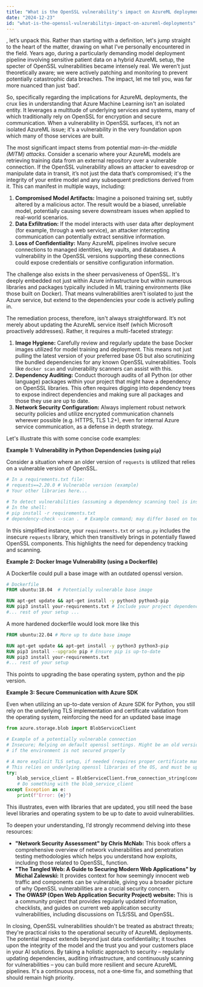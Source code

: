 ```yaml
---
title: "What is the OpenSSL vulnerability's impact on AzureML deployments?"
date: "2024-12-23"
id: "what-is-the-openssl-vulnerabilitys-impact-on-azureml-deployments"
---
```


, let’s unpack this. Rather than starting with a definition, let's jump straight to the heart of the matter, drawing on what I've personally encountered in the field. Years ago, during a particularly demanding model deployment pipeline involving sensitive patient data on a hybrid AzureML setup, the specter of OpenSSL vulnerabilities became intensely real. We weren’t just theoretically aware; we were actively patching and monitoring to prevent potentially catastrophic data breaches. The impact, let me tell you, was far more nuanced than just ‘bad’.

So, specifically regarding the implications for AzureML deployments, the crux lies in understanding that Azure Machine Learning isn't an isolated entity. It leverages a multitude of underlying services and systems, many of which traditionally rely on OpenSSL for encryption and secure communication. When a vulnerability in OpenSSL surfaces, it’s not an isolated AzureML issue; it's a vulnerability in the very foundation upon which many of those services are built.

The most significant impact stems from potential *man-in-the-middle (MITM) attacks*. Consider a scenario where your AzureML models are retrieving training data from an external repository over a vulnerable connection. If the OpenSSL vulnerability allows an attacker to eavesdrop or manipulate data in transit, it’s not just the data that’s compromised; it's the integrity of your entire model and any subsequent predictions derived from it. This can manifest in multiple ways, including:

1.  **Compromised Model Artifacts:** Imagine a poisoned training set, subtly altered by a malicious actor. The result would be a biased, unreliable model, potentially causing severe downstream issues when applied to real-world scenarios.
2.  **Data Exfiltration:** If the model interacts with user data after deployment (for example, through a web service), an attacker intercepting communication can potentially extract sensitive information.
3.  **Loss of Confidentiality:** Many AzureML pipelines involve secure connections to managed identities, key vaults, and databases. A vulnerability in the OpenSSL versions supporting these connections could expose credentials or sensitive configuration information.

The challenge also exists in the sheer pervasiveness of OpenSSL. It's deeply embedded not just within Azure infrastructure but within numerous libraries and packages typically included in ML training environments (like those built on Docker). That means vulnerabilities aren't isolated to just the Azure service, but extend to the dependencies your code is actively pulling in.

The remediation process, therefore, isn't always straightforward. It’s not merely about updating the AzureML service itself (which Microsoft proactively addresses). Rather, it requires a multi-faceted strategy:

1.  **Image Hygiene:** Carefully review and regularly update the base Docker images utilized for model training and deployment. This means not just pulling the latest version of your preferred base OS but also scrutinizing the bundled dependencies for any known OpenSSL vulnerabilities. Tools like `docker scan` and vulnerability scanners can assist with this.
2.  **Dependency Auditing:** Conduct thorough audits of all Python (or other language) packages within your project that might have a dependency on OpenSSL libraries. This often requires digging into dependency trees to expose indirect dependencies and making sure all packages and those they use are up to date.
3.  **Network Security Configuration:** Always implement robust network security policies and utilize encrypted communication channels wherever possible (e.g. HTTPS, TLS 1.2+), even for internal Azure service communication, as a defense in depth strategy.

Let's illustrate this with some concise code examples:

**Example 1: Vulnerability in Python Dependencies (using `pip`)**

Consider a situation where an older version of `requests` is utilized that relies on a vulnerable version of OpenSSL.
```python
# In a requirements.txt file:
# requests==2.20.0 # Vulnerable version (example)
# Your other libraries here...

# To detect vulnerabilities (assuming a dependency scanning tool is installed)
# In the shell:
# pip install -r requirements.txt
# dependency-check --scan .  # Example command; may differ based on tool
```
In this simplified instance, your `requirements.txt` or `setup.py` includes the insecure `requests` library, which then transitively brings in potentially flawed OpenSSL components. This highlights the need for dependency tracking and scanning.

**Example 2: Docker Image Vulnerability (using a Dockerfile)**

A Dockerfile could pull a base image with an outdated openssl version.

```dockerfile
# Dockerfile
FROM ubuntu:18.04  # Potentially vulnerable base image

RUN apt-get update && apt-get install -y python3 python3-pip
RUN pip3 install your-requirements.txt # Include your project dependencies here
#... rest of your setup ...
```
A more hardened dockerfile would look more like this

```dockerfile
FROM ubuntu:22.04 # More up to date base image

RUN apt-get update && apt-get install -y python3 python3-pip
RUN pip3 install --upgrade pip # Ensure pip is up-to-date
RUN pip3 install your-requirements.txt
#... rest of your setup
```

This points to upgrading the base operating system, python and the pip version.

**Example 3: Secure Communication with Azure SDK**

Even when utilizing an up-to-date version of Azure SDK for Python, you still rely on the underlying TLS implementation and certificate validation from the operating system, reinforcing the need for an updated base image

```python
from azure.storage.blob import BlobServiceClient

# Example of a potentially vulnerable connection
# Insecure; Relying on default openssl settings. Might be an old version
# if the environment is not secured properly

# A more explicit TLS setup, if needed (requires proper certificate management)
# This relies on underlying openssl libraries of the OS, and must be updated
try:
    blob_service_client = BlobServiceClient.from_connection_string(conn_str)
    # Do something with the blob_service_client
except Exception as e:
    print(f"Error: {e}")
```
This illustrates, even with libraries that are updated, you still need the base level libraries and operating system to be up to date to avoid vulnerabilities.

To deepen your understanding, I’d strongly recommend delving into these resources:

*   **"Network Security Assessment" by Chris McNab:** This book offers a comprehensive overview of network vulnerabilities and penetration testing methodologies which helps you understand how exploits, including those related to OpenSSL, function.
*   **"The Tangled Web: A Guide to Securing Modern Web Applications" by Michal Zalewski:** It provides context for how seemingly innocent web traffic and components can be vulnerable, giving you a broader picture of why OpenSSL vulnerabilities are a crucial security concern.
*   **The OWASP (Open Web Application Security Project) website:** This is a community project that provides regularly updated information, checklists, and guides on current web application security vulnerabilities, including discussions on TLS/SSL and OpenSSL.

In closing, OpenSSL vulnerabilities shouldn't be treated as abstract threats; they're practical risks to the operational security of AzureML deployments. The potential impact extends beyond just data confidentiality; it touches upon the integrity of the model and the trust you and your customers place in your AI solutions. By taking a holistic approach to security – regularly updating dependencies, auditing infrastructure, and continuously scanning for vulnerabilities – you can build more resilient and secure AzureML pipelines. It's a continuous process, not a one-time fix, and something that should remain high priority.
